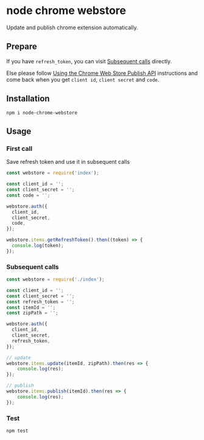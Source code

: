# node chrome webstore

Update and publish chrome extension automatically.

## Prepare

If you have `refresh_token`, you can visit [Subsequent calls](#subsequent-calls) directly.

Else please follow [Using the Chrome Web Store Publish API][0] instructions and come back when you get `client id`, `client secret` and `code`.

## Installation

    npm i node-chrome-webstore

## Usage

### First call

Save refresh token and use it in subsequent calls

```javascript
const webstore = require('index');

const client_id = '';
const client_secret = '';
const code = '';

webstore.auth({
  client_id,
  client_secret,
  code,
});

webstore.items.getRefreshToken().then((token) => {
  console.log(token);
});

```
### Subsequent calls

```javascript
const webstore = require('./index');

const client_id = '';
const client_secret = '';
const refresh_token = '';
const itemId = '';
const zipPath = '';

webstore.auth({
  client_id,
  client_secret,
  refresh_token,
});

// update
webstore.items.update(itemId, zipPath).then(res => {
    console.log(res);
});

// publish
webstore.items.publish(itemId).then(res => {
    console.log(res);
});
```

### Test

    npm test

[0]: https://developer.chrome.com/webstore/using_webstore_api
